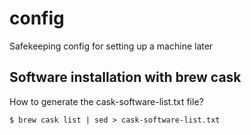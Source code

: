 # config

Safekeeping config for setting up a machine later

## Software installation with brew cask

How to generate the cask-software-list.txt file?

`$ brew cask list | sed > cask-software-list.txt`
